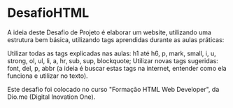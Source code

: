 # DesafioHTML

A ideia deste Desafio de Projeto é elaborar um website, utilizando uma estrutura bem básica, utilizando tags aprendidas durante as aulas práticas:
 
Utilizar todas as tags explicadas nas aulas: h1 até h6, p, mark, small, i, u, strong, ol, ul, li, a, hr, sub, sup, blockquote;
Utilizar novas tags sugeridas: font, del, p, abbr (a ideia é buscar estas tags na internet, entender como ela funciona e utilizar no texto).

Este desafio foi colocado no curso "Formação HTML Web Developer", da Dio.me (Digital Inovation One).
